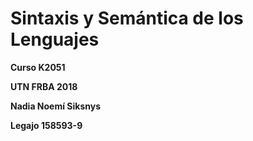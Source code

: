 # Sintaxis y Semántica de los Lenguajes

**Curso K2051**

**UTN FRBA 2018**

**Nadia Noemí Siksnys**

**Legajo 158593-9**
